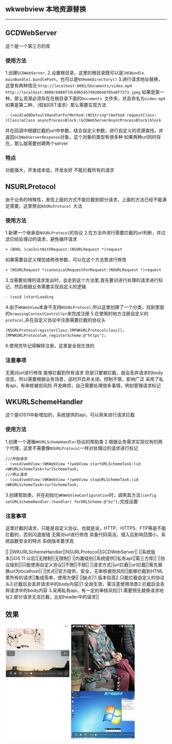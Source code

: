 ## wkwebview 本地资源替换


----

## GCDWebServer

这个是一个第三方的库

### 使用方法

1.创建`GCDWebServer`,
2.设置根目录，这里的根目录既可以是`[NSBundle mainBundle].bundlePath`，也可以是`NSHomeDirectory()`
3.进行请求地址替换，这里有两种情况
`http://localhost:8081/Documents/video.mp4`
`http://localhost:8080/6980f7dc69b54574928648705a0f7273.jpeg`
如果是第一种，那么资源必须存在在根目录下面的`Documents `文件夹，并且命名为`video.mp4 `
如果是第二种，（假如GET请求）那么需要实现方法
```
- (void)addDefaultHandlerForMethod:(NSString*)method requestClass:(Class)aClass asyncProcessBlock:(GCDWebServerAsyncProcessBlock)block
```
并在回调中根据拦截的url中参数，结合自定义参数，进行自定义的资源查找，并返回`GCDWebServerResponse`对象，这个对象的类型有很多种
如果两种url同时存在，那么就需要创建两个server

### 特点

功能强大，开发成本低，开发友好
不能拦截所有的请求

## NSURLProtocol

由于业务的特殊性，发现上面的方式不能拦截到部分请求，上面的方法已经不能满足需要，这里祭出`NSURLProtocol `大法

### 使用方法

1.新建一个继承自`NSURLProtocol`的协议
2.在方法中进行需要拦截的url判断，并过滤已经处理过的请求，避免循环请求
```
+ (BOOL )canInitWithRequest:(NSURLRequest *)request
```
如果需要自定义增加或修改参数，可以在这个方法里进行修改
```
+ (NSURLRequest *)canonicalRequestForRequest:(NSURLRequest *)request
```
3.当需要处理的请求发出时，会走到这个方法里,首先要对进行处理的请求进行标记，然后根据业务需要实现自定义的逻辑
```
- (void )startLoading
```
4.由于`WKWebView`本身不支持`NSURLProtocol`,所以这里创建了一个分类，找到里面的`browsingContextController`来完成注册
5.在使用的地方注册自定义的`protocol`,并在自定义协议中注册需要拦截的协议头
```
[NSURLProtocolregisterClass:[MPWKURLProtocolclass]];
[MPWKURLProtocolwk_registerScheme:@"https"];
```
6.使用完毕记得解除注册，这里是全局生效的

### 注意事项

无需对url进行修改
能够拦截到所有请求
但是只要被拦截，就会丢弃请求的body信息，所以需要根据业务场景，适时开启并关闭。控制不慎，影响广泛
采用了私有api，有审核被拒风险
开发麻烦，自己需要处理很多事情，例如管理请求标记


## WKURLSchemeHandler

这个是iOS11中新增加的，系统提供的api，可以用来进行请求拦截
### 使用方法
1.创建一个遵循`WKURLSchemeHandler`协议的帮助类
2.根据业务需求实现仅有的两个代理，这里不需要像`NSURLProtocol`一样对处理过的请求进行标记
```
///开始请求
- (void)webView:(WKWebView *)webView startURLSchemeTask:(id <WKURLSchemeTask>)urlSchemeTask;
///停止请求
- (void)webView:(WKWebView *)webView stopURLSchemeTask:(id <WKURLSchemeTask>)urlSchemeTask;

```
3.创建帮助类，并在初始化`WKWebViewConfiguration`时，调用其方法`[config setURLSchemeHandler:(handler) forURLScheme:@"bz"];`完成设置

### 注意事项

这里拦截的请求，只能是自定义协议。也就是说，HTTP、HTTPS、FTP等是不能拦截的，否则闪退报错
无需对url进行修改
具备代码简洁，侵入后影响范围小，系统函数安全的特点
系统版本要求高


|| ||WKURLSchemeHandler||NSURLProtocol||GCDWebServer||
||系统版本||iOS 11 以后||无限制||无限制||
||内置级别||系统提供||私有api||第三方库||
||协议级别||只能使用自定义协议||不限||不限||
||请求方式||url拦截||url拦截||需先替换url为localhost||
||优点||官方提供，安全，无审核被拒风险||能够拦截到HTML里所有的请求||集成简单，使用方便||
||缺点||1.版本较高2.只能拦截自定义的协议头3.拦截后会丢弃请求中的body内容||1.全局生效，需注意使用场景2.拦截后会丢弃请求中的body内容											3.采用私有api，有一定的审核风险||1.需要预先替换请求地址2.部分请求无法拦截，比如header中的请求||


## 效果

![拦截前](https://github.com/Bourbon404/WKWebview_Resource_Replace/raw/master/before.png)
![拦截后](https://github.com/Bourbon404/WKWebview_Resource_Replace/raw/master/after.png)

